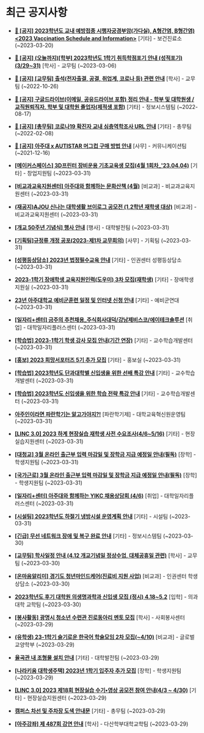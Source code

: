 # 최근 공지사항

* **[📌 [공지] 2023학년도 교내 예방접종 시행자궁경부암(가다실), A형간염, B형간염) &lt;2023 Vaccination Schedule and Information&gt;](http://ajou.ac.kr/kr/ajou/notice.do?mode=view&amp;articleNo=212238&amp;article.offset=0&amp;articleLimit=30)**
 [기타] - 보건진료소 (~2023-03-20)

* **[📌 [공지] (오늘까지)[학부] 2023학년도 1학기 취득학점포기 안내 (성적포기) (3/29~31)](http://ajou.ac.kr/kr/ajou/notice.do?mode=view&amp;articleNo=211462&amp;article.offset=0&amp;articleLimit=30)**
 [학사] - 교무팀 (~2023-03-06)

* **[📌 [공지] [교무팀] 출석(전자출결, 공결, 취업계, 코로나 등) 관련 안내](http://ajou.ac.kr/kr/ajou/notice.do?mode=view&amp;articleNo=205552&amp;article.offset=0&amp;articleLimit=30)**
 [학사] - 교무팀 (~2022-10-26)

* **[📌 [공지] 구글드라이브(이메일, 공유드라이브 포함) 정리 안내 - 학부 및 대학원생 / 교직원퇴직자, 학부 및 대학원 졸업자(제적생 포함)](http://ajou.ac.kr/kr/ajou/notice.do?mode=view&amp;articleNo=202858&amp;article.offset=0&amp;articleLimit=30)**
 [기타] - 정보시스템팀 (~2022-08-17)

* **[📌 [공지] [총무팀] 코로나19 확진자 교내 심층역학조사 URL 안내](http://ajou.ac.kr/kr/ajou/notice.do?mode=view&amp;articleNo=180493&amp;article.offset=0&amp;articleLimit=30)**
 [기타] - 총무팀 (~2022-02-08)

* **[📌 [공지] 아주대 x AUTISTAR 머그컵 구매 방법 안내](http://ajou.ac.kr/kr/ajou/notice.do?mode=view&amp;articleNo=147976&amp;article.offset=0&amp;articleLimit=30)**
 [사무] - 커뮤니케이션팀 (~2021-12-16)

* **[[메이커스페이스] 3D프린터 장비운용 기초교육생 모집(4월 1회차_&#x27;23.04.04)](http://ajou.ac.kr/kr/ajou/notice.do?mode=view&amp;articleNo=212914&amp;article.offset=0&amp;articleLimit=30)**
 [기타] - 창업지원팀 (~2023-03-31)

* **[[비교과교육지원센터] 아주대와 함께하는 문화산책 (4월)](http://ajou.ac.kr/kr/ajou/notice.do?mode=view&amp;articleNo=212899&amp;article.offset=0&amp;articleLimit=30)**
 [비교과] - 비교과교육지원센터 (~2023-03-31)

* **[(재공지)AJOU 신나는 대학생활 브이로그 공모전 (1,2학년 재학생 대상)](http://ajou.ac.kr/kr/ajou/notice.do?mode=view&amp;articleNo=212898&amp;article.offset=0&amp;articleLimit=30)**
 [비교과] - 비교과교육지원센터 (~2023-03-31)

* **[[개교 50주년 기념식] 행사 안내](http://ajou.ac.kr/kr/ajou/notice.do?mode=view&amp;articleNo=212896&amp;article.offset=0&amp;articleLimit=30)**
 [행사] - 대학발전팀 (~2023-03-31)

* **[[기획팀]규정류 개정 공포(2023-제1차 교무회의)](http://ajou.ac.kr/kr/ajou/notice.do?mode=view&amp;articleNo=212895&amp;article.offset=0&amp;articleLimit=30)**
 [사무] - 기획팀 (~2023-03-31)

* **[[성평등상담소] 2023년 법정필수교육 안내](http://ajou.ac.kr/kr/ajou/notice.do?mode=view&amp;articleNo=212892&amp;article.offset=0&amp;articleLimit=30)**
 [기타] - 인권센터 성평등상담소 (~2023-03-31)

* **[2023-1학기 장애학생 교육지원인력(도우미) 3차 모집(재학생)](http://ajou.ac.kr/kr/ajou/notice.do?mode=view&amp;articleNo=212891&amp;article.offset=0&amp;articleLimit=30)**
 [기타] - 장애학생지원실 (~2023-03-31)

* **[23년 아주대학교 예비군훈련 일정 및 인터넷 신청 안내](http://ajou.ac.kr/kr/ajou/notice.do?mode=view&amp;articleNo=212890&amp;article.offset=0&amp;articleLimit=30)**
 [기타] - 예비군연대 (~2023-03-31)

* **[[일자리+센터] 금주의 추천채용_주식회사대덕/강남제비스코/에이테크솔루션](http://ajou.ac.kr/kr/ajou/notice.do?mode=view&amp;articleNo=212881&amp;article.offset=0&amp;articleLimit=30)**
 [취업] - 대학일자리플러스센터 (~2023-03-31)

* **[[학습법] 2023-1학기 학생 강사 모집 안내(기간 연장)](http://ajou.ac.kr/kr/ajou/notice.do?mode=view&amp;articleNo=212877&amp;article.offset=0&amp;articleLimit=30)**
 [기타] - 교수학습개발센터 (~2023-03-31)

* **[[홍보] 2023 희망서포터즈 5기 추가 모집](http://ajou.ac.kr/kr/ajou/notice.do?mode=view&amp;articleNo=212869&amp;article.offset=0&amp;articleLimit=30)**
 [기타] - 홍보실 (~2023-03-31)

* **[[학습법] 2023학년도 단과대학별 신입생을 위한 선배 특강 안내](http://ajou.ac.kr/kr/ajou/notice.do?mode=view&amp;articleNo=212860&amp;article.offset=0&amp;articleLimit=30)**
 [기타] - 교수학습개발센터 (~2023-03-31)

* **[[학습법] 2023학년도 신입생을 위한 학습 전략 특강 안내](http://ajou.ac.kr/kr/ajou/notice.do?mode=view&amp;articleNo=212858&amp;article.offset=0&amp;articleLimit=30)**
 [기타] - 교수학습개발센터 (~2023-03-31)

* **[아주인이라면 파란학기는 알고가야지?!](http://ajou.ac.kr/kr/ajou/notice.do?mode=view&amp;articleNo=212856&amp;article.offset=0&amp;articleLimit=30)**
 [파란학기제] - 대학교육혁신원운영팀 (~2023-03-31)

* **[[LINC 3.0] 2023 하계 현장실습 재학생 사전 수요조사(4/6~5/16)](http://ajou.ac.kr/kr/ajou/notice.do?mode=view&amp;articleNo=212850&amp;article.offset=0&amp;articleLimit=30)**
 [기타] - 현장실습지원센터 (~2023-03-31)

* **[[대청교] 3월 온라인 출근부 입력 마감일 및 장학금 지급 예정일 안내(필독)](http://ajou.ac.kr/kr/ajou/notice.do?mode=view&amp;articleNo=212848&amp;article.offset=0&amp;articleLimit=30)**
 [장학] - 학생지원팀 (~2023-03-31)

* **[[국가근로] 3월 온라인 출근부 입력 마감일 및 장학금 지급 예정일 안내(필독)](http://ajou.ac.kr/kr/ajou/notice.do?mode=view&amp;articleNo=212847&amp;article.offset=0&amp;articleLimit=30)**
 [장학] - 학생지원팀 (~2023-03-31)

* **[[일자리+센터] 아주대와 함께하는 YIKC 채용상담회 (4/6)](http://ajou.ac.kr/kr/ajou/notice.do?mode=view&amp;articleNo=212846&amp;article.offset=0&amp;articleLimit=30)**
 [취업] - 대학일자리플러스센터 (~2023-03-31)

* **[[시설팀] 2023학년도 하절기 냉방시설 운영계획 안내](http://ajou.ac.kr/kr/ajou/notice.do?mode=view&amp;articleNo=212845&amp;article.offset=0&amp;articleLimit=30)**
 [기타] - 시설팀 (~2023-03-31)

* **[[긴급] 무선 네트워크 장애 및 복구 완료 안내](http://ajou.ac.kr/kr/ajou/notice.do?mode=view&amp;articleNo=212801&amp;article.offset=0&amp;articleLimit=30)**
 [기타] - 정보시스템팀 (~2023-03-30)

* **[[교무팀] 학사일정 안내 (4.12 개교기념일 정상수업, 대체공휴일 관련)](http://ajou.ac.kr/kr/ajou/notice.do?mode=view&amp;articleNo=212795&amp;article.offset=0&amp;articleLimit=30)**
 [학사] - 교무팀 (~2023-03-30)

* **[[온마음알리미] 경기도 청년마인드케어(진료비 지원 사업)](http://ajou.ac.kr/kr/ajou/notice.do?mode=view&amp;articleNo=212785&amp;article.offset=0&amp;articleLimit=30)**
 [비교과] - 인권센터 학생상담소 (~2023-03-30)

* **[2023학년도 후기 대학원 의생명과학과 신입생 모집 (정시) 4.18~5.2](http://ajou.ac.kr/kr/ajou/notice.do?mode=view&amp;articleNo=212783&amp;article.offset=0&amp;articleLimit=30)**
 [입학] - 의과대학 교학팀 (~2023-03-30)

* **[[봉사활동] 광명시 청소년 수련관 진로동아리 멘토 모집](http://ajou.ac.kr/kr/ajou/notice.do?mode=view&amp;articleNo=212771&amp;article.offset=0&amp;articleLimit=30)**
 [학사] - 사회봉사센터 (~2023-03-29)

* **[(유학생) 23-1학기 슬기로운 한국어 학술모임 2차 모집(~4/10)](http://ajou.ac.kr/kr/ajou/notice.do?mode=view&amp;articleNo=212769&amp;article.offset=0&amp;articleLimit=30)**
 [비교과] - 글로벌교양학부 (~2023-03-29)

* **[율곡관 내 조형물 설치 안내](http://ajou.ac.kr/kr/ajou/notice.do?mode=view&amp;articleNo=212767&amp;article.offset=0&amp;articleLimit=30)**
 [기타] - 대학발전팀 (~2023-03-29)

* **[[나라키움 대학생주택] 2023년 1학기 입주자 추가 모집](http://ajou.ac.kr/kr/ajou/notice.do?mode=view&amp;articleNo=212766&amp;article.offset=0&amp;articleLimit=30)**
 [장학] - 학생지원팀 (~2023-03-29)

* **[[LINC 3.0] 2023 제18회 현장실습 수기•영상 공모전 참여 안내(4/3 ~ 4/30)](http://ajou.ac.kr/kr/ajou/notice.do?mode=view&amp;articleNo=212753&amp;article.offset=0&amp;articleLimit=30)**
 [기타] - 현장실습지원센터 (~2023-03-29)

* **[캠퍼스 차선 및 주차장 도색 안내문](http://ajou.ac.kr/kr/ajou/notice.do?mode=view&amp;articleNo=212752&amp;article.offset=0&amp;articleLimit=30)**
 [기타] - 총무팀 (~2023-03-29)

* **[[아주강좌] 제 487회 강연 안내](http://ajou.ac.kr/kr/ajou/notice.do?mode=view&amp;articleNo=212745&amp;article.offset=0&amp;articleLimit=30)**
 [학사] - 다산학부대학교학팀 (~2023-03-29)
